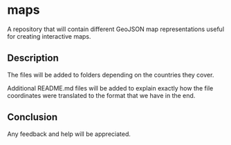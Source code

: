 maps
====

A repository that will contain different GeoJSON map representations useful for creating interactive maps.

Description
-----------

The files will be added to folders depending on the countries they cover.

Additional README.md files will be added to explain exactly how the file coordinates were translated to the format that we have in the end.

Conclusion
----------

Any feedback and help will be appreciated.

